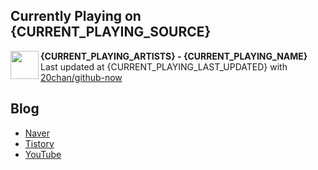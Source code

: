 ## Currently Playing on {CURRENT_PLAYING_SOURCE}

[<img align="left" height="45" src="{CURRENT_PLAYING_ALBUM_SRC}">]({CURRENT_PLAYING_URL})

**{CURRENT_PLAYING_ARTISTS} - {CURRENT_PLAYING_NAME}**  
Last updated at {CURRENT_PLAYING_LAST_UPDATED} with [20chan/github-now](https://github.com/20chan/github-now)

## Blog

- [Naver](http://blog.naver.com/neurowhai)
- [Tistory](http://neurowhai.tistory.com/)
- [YouTube](https://www.youtube.com/channel/UCB_v1xU6laBHOeH6z4L-Mtw)
